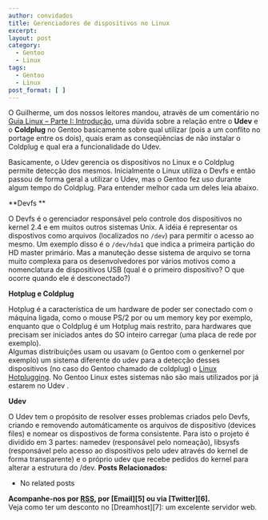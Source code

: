 ```yaml
---
author: convidados
title: Gerenciadores de dispositivos no Linux
excerpt:
layout: post
category:
  - Gentoo
  - Linux
tags:
  - Gentoo
  - Linux
post_format: [ ]
---
```

O Guilherme, um dos nossos leitores mandou, através de um comentário no [Guia Linux – Parte I: Introdução][1], uma dúvida sobre a relação entre o **Udev** e o **Coldplug** no Gentoo basicamente sobre qual utilizar (pois a um conflito no portage entre os dois), quais eram as conseqüências de não instalar o Coldplug e qual era a funcionalidade do Udev.

Basicamente, o Udev gerencia os dispositivos no Linux e o Coldplug permite detecção dos mesmos. Inicialmente o Linux utiliza o Devfs e então passou de forma geral a utilizar o Udev, mas o Gentoo fez uso durante algum tempo do Coldplug. Para entender melhor cada um deles leia abaixo.

**Devfs **

O Devfs é o gerenciador responsável pelo controle dos dispositivos no kernel 2.4 e em muitos outros sistemas Unix. A idéia é representar os dispostivos como arquivos (localizados no `/dev`) para permitir o acesso ao mesmo. Um exemplo disso é o `/dev/hda1` que indica a primeira partição do HD master primário. Mas a manuteção desse sistema de arquivo se torna muito complexa para os desenvolvedores por vários motivos como a nomenclatura de dispositivos USB (qual é o primeiro dispositivo? O que ocorre quando ele é desconectado?)

**Hotplug e Coldplug**

Hotplug é a característica de um hardware de poder ser conectado com o máquina ligada, como o mouse PS/2 por ou um memory key por exemplo, enquanto que o Coldplug é um Hotplug mais restrito, para hardwares que precisam ser iniciados antes do SO inteiro carregar (uma placa de rede por exemplo).  
Algumas distribuições usam ou usavam (o Gentoo com o genkernel por exemplo) um sistema diferente do udev para a detecção desses dispositivos (no caso do Gentoo chamado de coldplug) o [Linux Hotplugging][2]. No Gentoo Linux estes sistemas não são mais utilizados por já estarem no Udev .

**Udev**

O Udev tem o propósito de resolver esses problemas criados pelo Devfs, criando e removendo automáticamente os arquivos de dispositivo (devices files) e nomear os dispostivos de forma consistente. Para isto o projeto é dividido em 3 partes: namedev (responsável pelo nomeação), libsysfs (responsável pelo acesso ao dispositivos pelo udev através do kernel de forma transparente) e o próprio udev que recebe pedidos do kernel para alterar a estrutura do /dev. 
**Posts Relacionados:** 
*   No related posts









**Acompanhe-nos por [ RSS][4], por [Email][5] ou via [Twitter][6].**  
Veja como ter um desconto no [Dreamhost][7]: um excelente servidor web.

 [1]: http://vidageek.net/2007/03/15/guia-linux-parte-i-introducao/ "Guia Linux - Parte I: Introdução"
 [2]: http://linux-hotplug.sourceforge.net/ "Linux Hotplugging"
 [3]: https://twitter.com/share
 [4]: http://feeds.feedburner.com/VidaGeek



